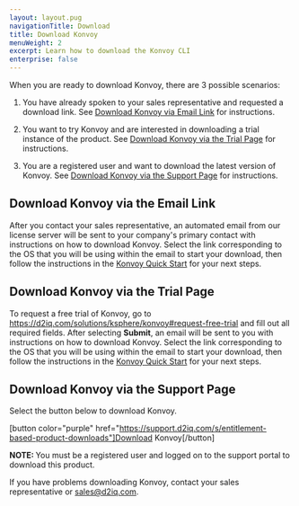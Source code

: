 ```yaml
---
layout: layout.pug
navigationTitle: Download
title: Download Konvoy
menuWeight: 2
excerpt: Learn how to download the Konvoy CLI
enterprise: false
---
```


When you are ready to download Konvoy, there are 3 possible scenarios:

1. You have already spoken to your sales representative and requested a download link. See <a href="#Downloading_Email">Download Konvoy via Email Link</a> for instructions. 

2. You want to try Konvoy and are interested in downloading a trial instance of the product. See  <a href="#Downloading_Trial">Download Konvoy via the Trial Page</a> for instructions. 

3. You are a registered user and want to download the latest version of Konvoy. See <a href="#Download_Support_Page">Download Konvoy via the Support Page</a> for instructions.

## <a name="Downloading_Email">Download Konvoy via the Email Link</a>

After you contact your sales representative, an automated email from our license server will be sent to your company's primary contact with instructions on how to download Konvoy. Select the link corresponding to the OS that you will be using within the email to start your download, then follow the instructions in the [Konvoy Quick Start](../quick-start/) for your next steps.

## <a name="Downloading_Trial">Download Konvoy via the Trial Page</a>

To request a free trial of Konvoy, go to <https://d2iq.com/solutions/ksphere/konvoy#request-free-trial> and fill out all required fields. After selecting **Submit**, an email will be sent to you with instructions on how to download Konvoy. Select the link corresponding to the OS that you will be using within the email to start your download, then follow the instructions in the [Konvoy Quick Start](../quick-start/) for your next steps.

## <a name="Download_Support_Page">Download Konvoy via the Support Page</a>

Select the button below to download Konvoy.

[button color="purple" href="https://support.d2iq.com/s/entitlement-based-product-downloads"]Download Konvoy[/button]

<p class="message--note"><strong>NOTE: </strong>You must be a registered user and logged on to the support portal to download this product. 

If you have problems downloading Konvoy, contact your sales representative or <a href="mailto:sales@d2iq.com">sales@d2iq.com</a>.</p>
